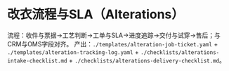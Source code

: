 # 改衣流程与SLA（Alterations）

流程：收件与票据→工艺判断→工单与SLA→进度追踪→交付与试穿→售后；与CRM与OMS字段对齐。
产出：`./templates/alteration-job-ticket.yaml` + `./templates/alteration-tracking-log.yaml` + `./checklists/alterations-intake-checklist.md` + `./checklists/alterations-delivery-checklist.md`。
